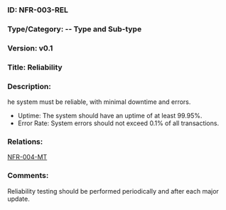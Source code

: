 ### ID: NFR-003-REL
 
### Type/Category: -- Type and Sub-type

### Version: v0.1
 
### Title: Reliability
  
### Description: 
 he system must be reliable, with minimal downtime and errors.

* Uptime: The system should have an uptime of at least 99.95%.
* Error Rate: System errors should not exceed 0.1% of all transactions.


### Relations: 
[NFR-004-MT](https://github.com/carmensat/RECIPE-ROULETTE/blob/main/REQUIREMENTS/NFR-004-MT.md)

### Comments: 
Reliability testing should be performed periodically and after each major update.
